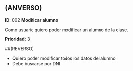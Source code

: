 ## (ANVERSO)

**ID**: 002 **Modificar alumno**

Como usuario quiero poder modificar un alumno de la clase.

**Prioridad:** 3

##(REVERSO)

* Quiero poder modificar todos los datos del alumno
* Debe buscarse por DNI
